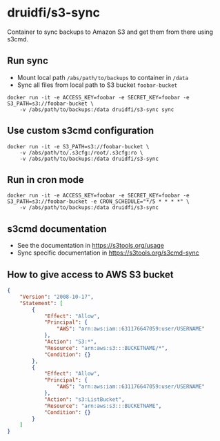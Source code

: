 # druidfi/s3-sync

Container to sync backups to Amazon S3 and get them from there using s3cmd.

## Run sync

- Mount local path `/abs/path/to/backups` to container in `/data`
- Sync all files from local path to S3 bucket `foobar-bucket`

```console
docker run -it -e ACCESS_KEY=foobar -e SECRET_KEY=foobar -e S3_PATH=s3://foobar-bucket \
    -v /abs/path/to/backups:/data druidfi/s3-sync sync
```

## Use custom s3cmd configuration

```console
docker run -it -e S3_PATH=s3://foobar-bucket \
    -v /abs/path/to/.s3cfg:/root/.s3cfg:ro \
    -v /abs/path/to/backups:/data druidfi/s3-sync
```

## Run in cron mode

```console
docker run -it -e ACCESS_KEY=foobar -e SECRET_KEY=foobar -e S3_PATH=s3://foobar-bucket -e CRON_SCHEDULE="*/5 * * * *" \
    -v /abs/path/to/backups:/data druidfi/s3-sync
```

## s3cmd documentation

- See the documentation in https://s3tools.org/usage
- Sync specific documentation in https://s3tools.org/s3cmd-sync

## How to give access to AWS S3 bucket

```json
{
    "Version": "2008-10-17",
    "Statement": [
        {
            "Effect": "Allow",
            "Principal": {
                "AWS": "arn:aws:iam::631176647059:user/USERNAME"
            },
            "Action": "S3:*",
            "Resource": "arn:aws:s3:::BUCKETNAME/*",
            "Condition": {}
        },
        {
            "Effect": "Allow",
            "Principal": {
                "AWS": "arn:aws:iam::631176647059:user/USERNAME"
            },
            "Action": "s3:ListBucket",
            "Resource": "arn:aws:s3:::BUCKETNAME",
            "Condition": {}
        }
    ]
}
```
